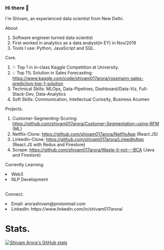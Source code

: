 ### Hi there 👋

I'm Shivam, an experienced data scientist from New Delhi. 

About.
1. Software engineer turned data scientist
2. First worked in analytics as a data analyst(in EY) in Nov/2019
3. Tools I use: Python, JavaScript and SQL. 

Core.
1. ✨ Top 1 in in-class Kaggle Competition at University. 
2. 💡 Top 1% Solution in Sales Forecasting: https://www.kaggle.com/code/shivam017arora/rossmann-sales-prediction-top-1-solution 
3. Technical Skills: MLOps, Data-Pipelines, Dashboard/Data-Viz, Full-Stack-Dev, Data-Analytics
4. Soft Skills: Communication, Intellectual Curiosity, Business Acumen

Projects.
1. Customer-Segmenting-Scoring: https://github.com/shivam017arora/Customer-Segmentation-using-RFM (ML)
2. Netflix-Clone: https://github.com/shivam017arora/NetflixApp (React.JS) 
3. LinkedIn-Clone: https://github.com/shivam017arora/LinkedInApp (React.JS with Redux and Firestore) 
4. Scrape: https://github.com/shivam017arora/Waste-it-not---BCA (Java and Firestore) 

Currently Learning.
<li> Web3 </li>
<li> NLP Development </li>
<br>

Connect.
<li> Email: arorashivam@protonmail.com </li>
<li> LinkedIn: https://www.linkedin.com/in/shivam017arora/  </li>

# Stats.

[![Shivam Arora's GitHub stats](https://github-readme-stats.vercel.app/api?username=shivam017arora)](https://github.com/anuraghazra/github-readme-stats)


<!--
**shivam017arora/shivam017arora** is a ✨ _special_ ✨ repository because its `README.md` (this file) appears on your GitHub profile.

Here are some ideas to get you started:

- 🔭 I’m currently working on ...
- 🌱 I’m currently learning ...
- 👯 I’m looking to collaborate on ...
- 🤔 I’m looking for help with ...
- 💬 Ask me about ...
- 📫 How to reach me: ...
- 😄 Pronouns: ...
- ⚡ Fun fact: ...
-->
